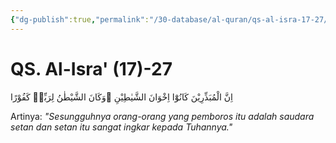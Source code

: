 ```yaml
---
{"dg-publish":true,"permalink":"/30-database/al-quran/qs-al-isra-17-27/"}
---
```



# QS. Al-Isra' (17)-27
اِنَّ الْمُبَذِّرِيْنَ كَانُوْٓا اِخْوَانَ الشَّيٰطِيْنِ ۗوَكَانَ الشَّيْطٰنُ لِرَبِّهٖ كَفُوْرًا

Artinya: *"Sesungguhnya orang-orang yang pemboros itu adalah saudara setan dan setan itu sangat ingkar kepada Tuhannya."*
